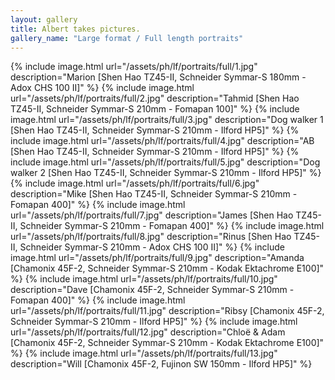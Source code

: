 ```yaml
---
layout: gallery
title: Albert takes pictures.
gallery_name: "Large format / Full length portraits"
---
```


{% include image.html url="/assets/ph/lf/portraits/full/1.jpg" description="Marion [Shen Hao TZ45-II, Schneider Symmar-S 180mm - Adox CHS 100 II]" %}
{% include image.html url="/assets/ph/lf/portraits/full/2.jpg" description="Tahmid [Shen Hao TZ45-II, Schneider Symmar-S 210mm - Fomapan 100]" %}
{% include image.html url="/assets/ph/lf/portraits/full/3.jpg" description="Dog walker 1 [Shen Hao TZ45-II, Schneider Symmar-S 210mm - Ilford HP5]" %}
{% include image.html url="/assets/ph/lf/portraits/full/4.jpg" description="AB [Shen Hao TZ45-II, Schneider Symmar-S 210mm - Ilford HP5]" %}
{% include image.html url="/assets/ph/lf/portraits/full/5.jpg" description="Dog walker 2 [Shen Hao TZ45-II, Schneider Symmar-S 210mm - Ilford HP5]" %}
{% include image.html url="/assets/ph/lf/portraits/full/6.jpg" description="Mike [Shen Hao TZ45-II, Schneider Symmar-S 210mm - Fomapan 400]" %}
{% include image.html url="/assets/ph/lf/portraits/full/7.jpg" description="James [Shen Hao TZ45-II, Schneider Symmar-S 210mm - Fomapan 400]" %}
{% include image.html url="/assets/ph/lf/portraits/full/8.jpg" description="Rinus [Shen Hao TZ45-II, Schneider Symmar-S 210mm - Adox CHS 100 II]" %}
{% include image.html url="/assets/ph/lf/portraits/full/9.jpg" description="Amanda [Chamonix 45F-2, Schneider Symmar-S 210mm - Kodak Ektachrome E100]" %}
{% include image.html url="/assets/ph/lf/portraits/full/10.jpg" description="Dave [Chamonix 45F-2, Schneider Symmar-S 210mm - Fomapan 400]" %}
{% include image.html url="/assets/ph/lf/portraits/full/11.jpg" description="Ribsy [Chamonix 45F-2, Schneider Symmar-S 210mm - Ilford HP5]" %}
{% include image.html url="/assets/ph/lf/portraits/full/12.jpg" description="Chloë & Adam [Chamonix 45F-2, Schneider Symmar-S 210mm - Kodak Ektachrome E100]" %}
{% include image.html url="/assets/ph/lf/portraits/full/13.jpg" description="Will [Chamonix 45F-2, Fujinon SW 150mm - Ilford HP5]" %}
